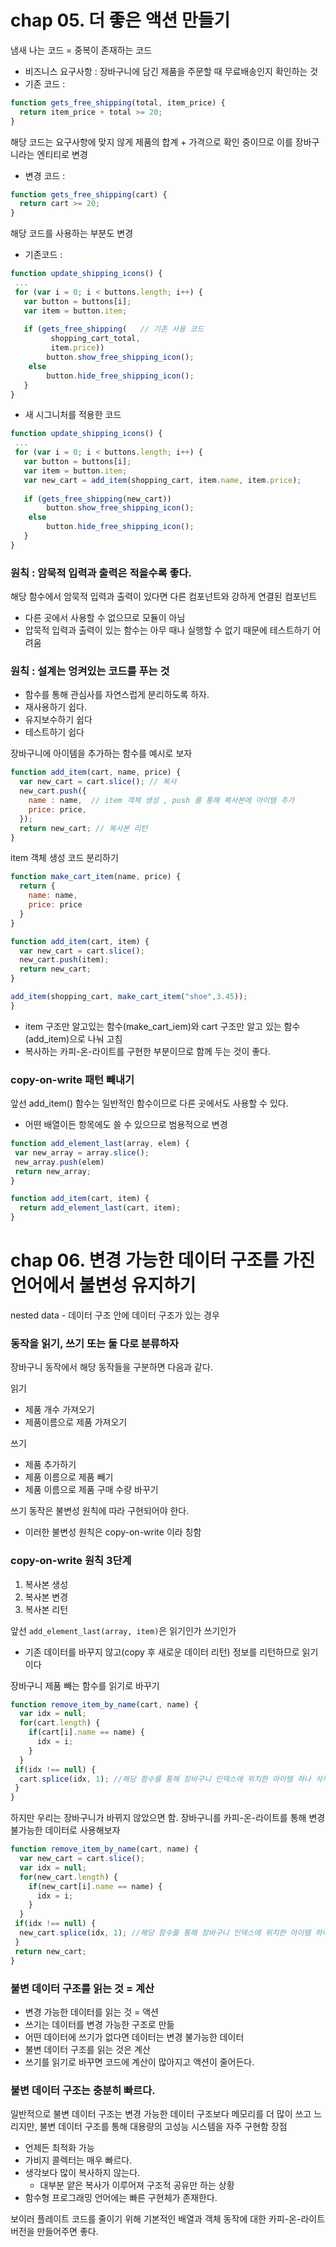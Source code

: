 # chap 05. 더 좋은 액션 만들기 


냄새 나는 코드 = 중복이 존재하는 코드 

- 비즈니스 요구사항 : 장바구니에 담긴 제품을 주문할 때 무료배송인지 확인하는 것 
- 기존 코드 : 
```js 
function gets_free_shipping(total, item_price) {
  return item_price + total >= 20;
}
```
해당 코드는 요구사항에 맞지 않게 제품의 합계 + 가격으로 확인 중이므로 이를 장바구니라는 엔티티로 변경
- 변경 코드 : 
```js 
function gets_free_shipping(cart) {
  return cart >= 20;
}
```

해당 코드를 사용하는 부분도 변경 
- 기존코드 : 
```js 
function update_shipping_icons() {
 ...
 for (var i = 0; i < buttons.length; i++) {
   var button = buttons[i];
   var item = button.item;
   
   if (gets_free_shipping(   // 기존 사용 코드 
         shopping_cart_total,
         item.price))
        button.show_free_shipping_icon();
    else 
        button.hide_free_shipping_icon(); 
   }
}
```

- 새 시그니처를 적용한 코드 
```js 
function update_shipping_icons() {
 ...
 for (var i = 0; i < buttons.length; i++) {
   var button = buttons[i];
   var item = button.item;
   var new_cart = add_item(shopping_cart, item.name, item.price);
   
   if (gets_free_shipping(new_cart))
        button.show_free_shipping_icon();
    else 
        button.hide_free_shipping_icon(); 
   }
}
```

### 원칙 : 암묵적 입력과 출력은 적을수록 좋다. 
해당 함수에서 암묵적 입력과 출력이 있다면 다른 컴포넌트와 강하게 연결된 컴포넌트 
- 다른 곳에서 사용할 수 없으므로 모듈이 아님 
- 압묵적 입력과 출력이 있는 함수는 아무 때나 실행할 수 없기 때문에 테스트하기 어려움 

### 원칙 : 설계는 엉켜있는 코드를 푸는 것 
- 함수를 통해 관심사를 자연스럽게 분리하도록 하자. 
- 재사용하기 쉽다. 
- 유지보수하기 쉽다
- 테스트하기 쉽다

장바구니에 아이템을 추가하는 함수를 예시로 보자 
```js 
function add_item(cart, name, price) {
  var new_cart = cart.slice(); // 복사 
  new_cart.push({
    name : name,  // item 객체 생성 , push 를 통해 복사본에 아이템 추가 
    price: price,
  }); 
  return new_cart; // 복사본 리턴 
}
```
item 객체 생성 코드 분리하기 
```js
function make_cart_item(name, price) {
  return {
    name: name,
    price: price
  }
}

function add_item(cart, item) {
  var new_cart = cart.slice();
  new_cart.push(item);
  return new_cart;
}

add_item(shopping_cart, make_cart_item("shoe",3.45));
}
```

- item 구조만 알고있는 함수(make_cart_iem)와 cart 구조만 알고 있는 함수(add_item)으로 나눠 고침 
- 복사하는 카피-온-라이트를 구현한 부분이므로 함께 두는 것이 좋다. 

### copy-on-write 패턴 빼내기 
앞선 add_item() 함수는 일반적인 함수이므로 다른 곳에서도 사용할 수 있다. 
- 어떤 배열이든 항목에도 쓸 수 있으므로 범용적으로 변경 
```js
function add_element_last(array, elem) {
 var new_array = array.slice();
 new_array.push(elem)
 return new_array;
}

function add_item(cart, item) {
  return add_element_last(cart, item);
}
```

# chap 06. 변경 가능한 데이터 구조를 가진 언어에서 불변성 유지하기 
nested data - 데이터 구조 안에 데이터 구조가 있는 경우 

### 동작을 읽기, 쓰기 또는 둘 다로 분류하자 
장바구니 동작에서 해당 동작들을 구분하면 다음과 같다. 

읽기 
- 제품 개수 가져오기 
- 제품이름으로 제품 가져오기 

쓰기 
- 제품 추가하기 
- 제품 이름으로 제품 빼기 
- 제품 이름으로 제품 구매 수량 바꾸기 

쓰기 동작은 불변성 원칙에 따라 구현되어야 한다. 
- 이러한 불변성 원칙은 copy-on-write 이라 칭함 

### copy-on-write 원칙 3단계 
1. 복사본 생성
2. 복사본 변경
3. 복사본 리턴 


앞선 `add_element_last(array, item)`은 읽기인가 쓰기인가 
- 기존 데이터를 바꾸지 않고(copy 후 새로운 데이터 리턴) 정보를 리턴하므로 읽기이다

장바구니 제품 빼는 함수를 읽기로 바꾸기 

```js
function remove_item_by_name(cart, name) {
  var idx = null;
  for(cart.length) {
    if(cart[i].name == name) {
      idx = i;
    }
  }
 if(idx !== null) {
  cart.splice(idx, 1); //해당 함수를 통해 장바구니 인덱스에 위치한 아이템 하나 삭제 
 }
}
```

하지만 우리는 장바구니가 바뀌지 않았으면 함. 장바구니를 카피-온-라이트를 통해 변경 불가능한 데이터로 사용해보자

```js
function remove_item_by_name(cart, name) {
  var new_cart = cart.slice();
  var idx = null;
  for(new_cart.length) {
    if(new_cart[i].name == name) {
      idx = i;
    }
  }
 if(idx !== null) {
  new_cart.splice(idx, 1); //해당 함수를 통해 장바구니 인덱스에 위치한 아이템 하나 삭제 
 }
 return new_cart;
}
```

### 불변 데이터 구조를 읽는 것 = 계산 
- 변경 가능한 데이터를 읽는 것 = 액션
- 쓰기는 데이터를 변경 가능한 구조로 만듦
- 어떤 데이터에 쓰기가 없다면 데이터는 변경 불가능한 데이터
- 불변 데이터 구조를 읽는 것은 계산
- 쓰기를 읽기로 바꾸면 코드에 계산이 많아지고 액션이 줄어든다. 

### 불변 데이터 구조는 충분히 빠르다. 
일반적으로 불변 데이터 구조는 변경 가능한 데이터 구조보다 메모리를 더 많이 쓰고 느리지만, 불변 데이터 구조를 통해 대용량의 고성능 시스템을 자주 구현함 
장점 
- 언제든 최적화 가능
- 가비지 콜렉터는 매우 빠르다. 
- 생각보다 많이 복사하지 않는다. 
  - 대부분 얕은 복사가 이루어져 구조적 공유만 하는 상황
- 함수형 프로그래밍 언어에는 빠른 구현체가 존재한다. 

보이러 플레이트 코드를 줄이기 위해 기본적인 배열과 객체 동작에 대한 카피-온-라이트 버전을 만들어주면 좋다. 
